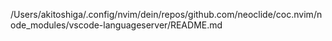 /Users/akitoshiga/.config/nvim/dein/repos/github.com/neoclide/coc.nvim/node_modules/vscode-languageserver/README.md